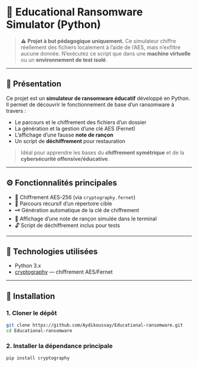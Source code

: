 # 🦠 Educational Ransomware Simulator (Python)

> ⚠️ **Projet à but pédagogique uniquement.** Ce simulateur chiffre réellement des fichiers localement à l’aide de l’AES, mais n’exfiltre aucune donnée. N’exécutez ce script que dans une **machine virtuelle** ou un **environnement de test isolé**.

---

## 📌 Présentation

Ce projet est un **simulateur de ransomware éducatif** développé en Python. Il permet de découvrir le fonctionnement de base d’un ransomware à travers :

- Le parcours et le chiffrement des fichiers d’un dossier
- La génération et la gestion d’une clé AES (Fernet)
- L’affichage d’une fausse **note de rançon**
- Un script de **déchiffrement** pour restauration

> Idéal pour apprendre les bases du **chiffrement symétrique** et de la **cybersécurité offensive/éducative**.

---

## ⚙️ Fonctionnalités principales

- 🔐 Chiffrement AES-256 (via `cryptography.fernet`)
- 📁 Parcours récursif d’un répertoire cible
- 🗝️ Génération automatique de la clé de chiffrement
- 📝 Affichage d’une note de rançon simulée dans le terminal
- 🔓 Script de déchiffrement inclus pour tests

---

## 🧰 Technologies utilisées

- Python 3.x
- [cryptography](https://cryptography.io/en/latest/) — chiffrement AES/Fernet

---

## 🚀 Installation

### 1. Cloner le dépôt

```bash
git clone https://github.com/Aydikoussay/Educational-ransomware.git
cd Educational-ransomware
```
### 2. Installer la dépendance principale
```bash
pip install cryptography
